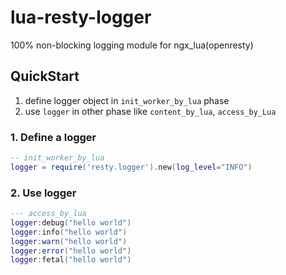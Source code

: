 # lua-resty-logger
100% non-blocking logging module for ngx_lua(openresty)

## QuickStart
1. define logger object in `init_worker_by_lua` phase
2. use `logger` in other phase like `content_by_lua`, `access_by_Lua`

### 1. Define a logger
```lua
-- init_worker_by_lua
logger = require('resty.logger').new(log_level="INFO")
```

### 2. Use logger
```lua
--- access_by_lua
logger:debug("hello world")
logger:info("hello world")
logger:warn("hello world")
logger:error("hello world")
logger:fetal("hello world")
```

